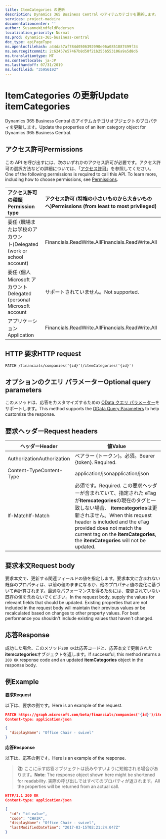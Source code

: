 ```yaml
---
title: ItemCategories の更新
description: Dynamics 365 Business Central のアイテムカテゴリを更新します。
services: project-madeira
documentationcenter: ''
author: SusanneWindfeldPedersen
localization_priority: Normal
ms.prod: dynamics-365-business-central
doc_type: apiPageType
ms.openlocfilehash: a44da57af784d0506392090e06a0851887499f34
ms.sourcegitcommit: 2c62457e57467b8d50f21b255b553106a9a5d8d6
ms.translationtype: MT
ms.contentlocale: ja-JP
ms.lasthandoff: 07/31/2019
ms.locfileid: "35956192"
---
```

# <a name="update-itemcategories"></a><span data-ttu-id="9bcf8-103">ItemCategories の更新</span><span class="sxs-lookup"><span data-stu-id="9bcf8-103">Update itemCategories</span></span>
<span data-ttu-id="9bcf8-104">Dynamics 365 Business Central のアイテムカテゴリオブジェクトのプロパティを更新します。</span><span class="sxs-lookup"><span data-stu-id="9bcf8-104">Update the properties of an item category object for Dynamics 365 Business Central.</span></span>

## <a name="permissions"></a><span data-ttu-id="9bcf8-105">アクセス許可</span><span class="sxs-lookup"><span data-stu-id="9bcf8-105">Permissions</span></span>
<span data-ttu-id="9bcf8-p101">この API を呼び出すには、次のいずれかのアクセス許可が必要です。アクセス許可の選択方法などの詳細については、「[アクセス許可](/graph/permissions-reference)」を参照してください。</span><span class="sxs-lookup"><span data-stu-id="9bcf8-p101">One of the following permissions is required to call this API. To learn more, including how to choose permissions, see [Permissions](/graph/permissions-reference).</span></span>

|<span data-ttu-id="9bcf8-108">アクセス許可の種類</span><span class="sxs-lookup"><span data-stu-id="9bcf8-108">Permission type</span></span> |<span data-ttu-id="9bcf8-109">アクセス許可 (特権の小さいものから大きいものへ)</span><span class="sxs-lookup"><span data-stu-id="9bcf8-109">Permissions (from least to most privileged)</span></span>|
|:---------------|:------------------------------------------|
|<span data-ttu-id="9bcf8-110">委任 (職場または学校のアカウント)</span><span class="sxs-lookup"><span data-stu-id="9bcf8-110">Delegated (work or school account)</span></span>|<span data-ttu-id="9bcf8-111">Financials.ReadWrite.All</span><span class="sxs-lookup"><span data-stu-id="9bcf8-111">Financials.ReadWrite.All</span></span> |
|<span data-ttu-id="9bcf8-112">委任 (個人 Microsoft アカウント</span><span class="sxs-lookup"><span data-stu-id="9bcf8-112">Delegated (personal Microsoft account</span></span>|<span data-ttu-id="9bcf8-113">サポートされていません。</span><span class="sxs-lookup"><span data-stu-id="9bcf8-113">Not supported.</span></span>|
|<span data-ttu-id="9bcf8-114">アプリケーション</span><span class="sxs-lookup"><span data-stu-id="9bcf8-114">Application</span></span>|<span data-ttu-id="9bcf8-115">Financials.ReadWrite.All</span><span class="sxs-lookup"><span data-stu-id="9bcf8-115">Financials.ReadWrite.All</span></span>|

## <a name="http-request"></a><span data-ttu-id="9bcf8-116">HTTP 要求</span><span class="sxs-lookup"><span data-stu-id="9bcf8-116">HTTP request</span></span>

```
PATCH /financials/companies('{id}')/itemCategories('{id}')
```

## <a name="optional-query-parameters"></a><span data-ttu-id="9bcf8-117">オプションのクエリ パラメーター</span><span class="sxs-lookup"><span data-stu-id="9bcf8-117">Optional query parameters</span></span>
<span data-ttu-id="9bcf8-118">このメソッドは、応答をカスタマイズするための [OData クエリ パラメーター](/graph/query-parameters)をサポートします。</span><span class="sxs-lookup"><span data-stu-id="9bcf8-118">This method supports the [OData Query Parameters](/graph/query-parameters) to help customize the response.</span></span>

## <a name="request-headers"></a><span data-ttu-id="9bcf8-119">要求ヘッダー</span><span class="sxs-lookup"><span data-stu-id="9bcf8-119">Request headers</span></span>
|<span data-ttu-id="9bcf8-120">ヘッダー</span><span class="sxs-lookup"><span data-stu-id="9bcf8-120">Header</span></span>       |<span data-ttu-id="9bcf8-121">値</span><span class="sxs-lookup"><span data-stu-id="9bcf8-121">Value</span></span>                    |
|-------------|-------------------------|
|<span data-ttu-id="9bcf8-122">Authorization</span><span class="sxs-lookup"><span data-stu-id="9bcf8-122">Authorization</span></span>|<span data-ttu-id="9bcf8-p102">ベアラー {トークン}。必須。</span><span class="sxs-lookup"><span data-stu-id="9bcf8-p102">Bearer {token}. Required.</span></span>|
|<span data-ttu-id="9bcf8-125">Content-Type</span><span class="sxs-lookup"><span data-stu-id="9bcf8-125">Content-Type</span></span> |<span data-ttu-id="9bcf8-126">application/json</span><span class="sxs-lookup"><span data-stu-id="9bcf8-126">application/json</span></span>         |
|<span data-ttu-id="9bcf8-127">If-Match</span><span class="sxs-lookup"><span data-stu-id="9bcf8-127">If-Match</span></span>     |<span data-ttu-id="9bcf8-128">必須です。</span><span class="sxs-lookup"><span data-stu-id="9bcf8-128">Required.</span></span> <span data-ttu-id="9bcf8-129">この要求ヘッダーが含まれていて、指定された eTag が**Itemcategories**の現在のタグと一致しない場合、 **itemcategories**は更新されません。</span><span class="sxs-lookup"><span data-stu-id="9bcf8-129">When this request header is included and the eTag provided does not match the current tag on the **itemCategories**, the **itemCategories** will not be updated.</span></span> |

## <a name="request-body"></a><span data-ttu-id="9bcf8-130">要求本文</span><span class="sxs-lookup"><span data-stu-id="9bcf8-130">Request body</span></span>
<span data-ttu-id="9bcf8-p104">要求本文で、更新する関連フィールドの値を指定します。要求本文に含まれない既存のプロパティは、以前の値のままになるか、他のプロパティ値の変化に基づいて再計算されます。最適なパフォーマンスを得るためには、変更されていない既存の値を含めないでください。</span><span class="sxs-lookup"><span data-stu-id="9bcf8-p104">In the request body, supply the values for relevant fields that should be updated. Existing properties that are not included in the request body will maintain their previous values or be recalculated based on changes to other property values. For best performance you shouldn't include existing values that haven't changed.</span></span>

## <a name="response"></a><span data-ttu-id="9bcf8-134">応答</span><span class="sxs-lookup"><span data-stu-id="9bcf8-134">Response</span></span>
<span data-ttu-id="9bcf8-135">成功した場合、このメソッド`200 OK`は応答コードと、応答本文で更新された**itemcategories**オブジェクトを返します。</span><span class="sxs-lookup"><span data-stu-id="9bcf8-135">If successful, this method returns a `200 OK` response code and an updated **itemCategories** object in the response body.</span></span>

## <a name="example"></a><span data-ttu-id="9bcf8-136">例</span><span class="sxs-lookup"><span data-stu-id="9bcf8-136">Example</span></span>

<span data-ttu-id="9bcf8-137">**要求**</span><span class="sxs-lookup"><span data-stu-id="9bcf8-137">**Request**</span></span>

<span data-ttu-id="9bcf8-138">以下は、要求の例です。</span><span class="sxs-lookup"><span data-stu-id="9bcf8-138">Here is an example of the request.</span></span>
```json
PATCH https://graph.microsoft.com/beta/financials/companies('{id}')/itemCategories('{id}')
Content-type: application/json

{
  "displayName": "Office Chair - swivel"
}
```

<span data-ttu-id="9bcf8-139">**応答**</span><span class="sxs-lookup"><span data-stu-id="9bcf8-139">**Response**</span></span>

<span data-ttu-id="9bcf8-140">以下は、応答の例です。</span><span class="sxs-lookup"><span data-stu-id="9bcf8-140">Here is an example of the response.</span></span> 

> <span data-ttu-id="9bcf8-141">**注**: ここに示す応答オブジェクトは読みやすいように短縮される場合があります。</span><span class="sxs-lookup"><span data-stu-id="9bcf8-141">**Note**: The response object shown here might be shortened for readability.</span></span> <span data-ttu-id="9bcf8-142">実際の呼び出しではすべてのプロパティが返されます。</span><span class="sxs-lookup"><span data-stu-id="9bcf8-142">All the properties will be returned from an actual call.</span></span>

```json
HTTP/1.1 200 OK
Content-type: application/json

{
  "id": "id-value",
  "code": "CHAIR",
  "displayName": "Office Chair - swivel",
  "lastModifiedDateTime": "2017-03-15T02:21:24.047Z"
}
```

